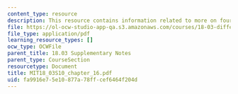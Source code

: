 ```yaml
---
content_type: resource
description: This resource contains information related to more on fourier series
file: https://ol-ocw-studio-app-qa.s3.amazonaws.com/courses/18-03-differential-equations-spring-2010/fa9916e75e10877a78ffcef6464f204d_MIT18_03S10_chapter_16.pdf
file_type: application/pdf
learning_resource_types: []
ocw_type: OCWFile
parent_title: 18.03 Supplementary Notes
parent_type: CourseSection
resourcetype: Document
title: MIT18_03S10_chapter_16.pdf
uid: fa9916e7-5e10-877a-78ff-cef6464f204d
---
```

